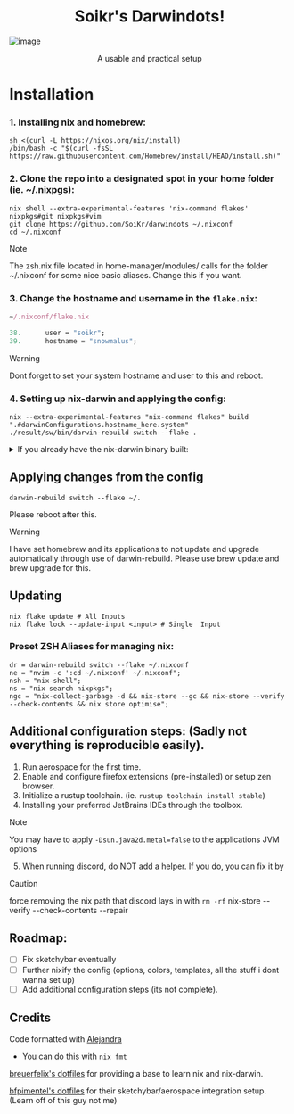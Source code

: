 <h1 align="center"> 
Soikr's Darwindots!
</h1>

![image](https://github.com/user-attachments/assets/0d97ed13-da67-4078-8471-d07380fbeed9)
<p align="center"> A usable and practical setup</p>

# Installation

### 1. Installing nix and homebrew:
```shell
sh <(curl -L https://nixos.org/nix/install)
/bin/bash -c "$(curl -fsSL https://raw.githubusercontent.com/Homebrew/install/HEAD/install.sh)"
```

### 2. Clone the repo into a designated spot in your home folder (ie. ~/.nixpgs):

```shell
nix shell --extra-experimental-features 'nix-command flakes' nixpkgs#git nixpkgs#vim
git clone https://github.com/SoiKr/darwindots ~/.nixconf
cd ~/.nixconf
```

> [!NOTE]  
> The zsh.nix file located in home-manager/modules/ calls for the folder ~/.nixconf for some nice basic aliases. Change this if you want.

### 3. Change the hostname and username in the `flake.nix`:

```nix
~/.nixconf/flake.nix

38.      user = "soikr";
39.      hostname = "snowmalus";
```
> [!WARNING]  
> Dont forget to set your system hostname and user to this and reboot.

### 4. Setting up nix-darwin and applying the config:

```shell
nix --extra-experimental-features "nix-command flakes" build ".#darwinConfigurations.hostname_here.system"
./result/sw/bin/darwin-rebuild switch --flake .
```

<details>
<summary>If you already have the nix-darwin binary built:</summary>
<p></p>

```shell
nix run --extra-experimental-features 'nix-command flakes' nix-darwin -- switch --flake ".#darwinConfigurations.hostname_here.system"
darwin-rebuild switch --flake .
```

</details>

## Applying changes from the config
```shell
darwin-rebuild switch --flake ~/.
```

Please reboot after this.

> [!WARNING]  
> I have set homebrew and its applications to not update and upgrade automatically through use of darwin-rebuild. Please use brew update and brew upgrade for this.

## Updating
```shell
nix flake update # All Inputs
nix flake lock --update-input <input> # Single  Input
```

### Preset ZSH Aliases for managing nix:
```
dr = darwin-rebuild switch --flake ~/.nixconf
ne = "nvim -c ':cd ~/.nixconf' ~/.nixconf";
nsh = "nix-shell";
ns = "nix search nixpkgs";
ngc = "nix-collect-garbage -d && nix-store --gc && nix-store --verify --check-contents && nix store optimise";
```

## Additional configuration steps: (Sadly not everything is reproducible easily).
1. Run aerospace for the first time.
2. Enable and configure firefox extensions (pre-installed) or setup zen browser.
3. Initialize a rustup toolchain. (ie. `rustup toolchain install stable`)
4. Installing your preferred JetBrains IDEs through the toolbox.
> [!NOTE]  
> You may have to apply `-Dsun.java2d.metal=false` to the applications JVM options
5. When running discord, do NOT add a helper. If you do, you can fix it by
> [!CAUTION]
> force removing the nix path that discord lays in with `rm -rf`
> nix-store --verify --check-contents --repair

## Roadmap:
- [ ] Fix sketchybar eventually
- [ ] Further nixify the config (options, colors, templates, all the stuff i dont wanna set up)
- [ ] Add additional configuration steps (its not complete).

## Credits
Code formatted with [Alejandra](https://github.com/kamadorueda/alejandra)
  - You can do this with `nix fmt`

[breuerfelix's dotfiles](https://github.com/breuerfelix/dotfiles) for providing a base to learn nix and nix-darwin.

[bfpimentel's dotfiles](https://github.com/bfpimentel/nixos) for their sketchybar/aerospace integration setup. (Learn off of this guy not me)
